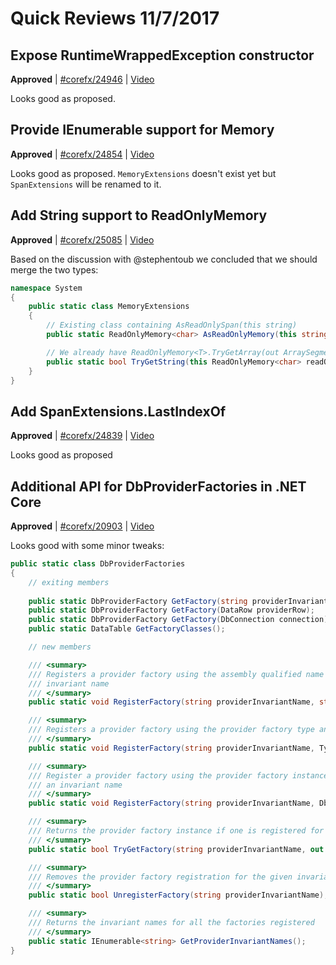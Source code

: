# Quick Reviews 11/7/2017

## Expose RuntimeWrappedException constructor

**Approved** | [#corefx/24946](https://github.com/dotnet/corefx/issues/24946#issuecomment-342573013) | [Video](https://www.youtube.com/watch?v=HnKmLJcEM74&t=0h0m0s)

Looks good as proposed.
## Provide IEnumerable<T> support for Memory<T>

**Approved** | [#corefx/24854](https://github.com/dotnet/corefx/issues/24854#issuecomment-342577441) | [Video](https://www.youtube.com/watch?v=HnKmLJcEM74&t=0h4m12s)

Looks good as proposed. `MemoryExtensions` doesn't exist yet but `SpanExtensions` will be renamed to it.
## Add String support to ReadOnlyMemory<char>

**Approved** | [#corefx/25085](https://github.com/dotnet/corefx/issues/25085#issuecomment-342585466) | [Video](https://www.youtube.com/watch?v=HnKmLJcEM74&t=0h18m47s)

Based on the discussion with @stephentoub we concluded that we should merge the two types:

```C#
namespace System
{
    public static class MemoryExtensions
    {
        // Existing class containing AsReadOnlySpan(this string)
        public static ReadOnlyMemory<char> AsReadOnlyMemory(this string text);

        // We already have ReadOnlyMemory<T>.TryGetArray(out ArraySegment<T> segment)
        public static bool TryGetString(this ReadOnlyMemory<char> readOnlyMemory, out string value, out int offset, out int count);
    }
}
```
## Add SpanExtensions.LastIndexOf

**Approved** | [#corefx/24839](https://github.com/dotnet/corefx/issues/24839#issuecomment-342587703) | [Video](https://www.youtube.com/watch?v=HnKmLJcEM74&t=0h47m24s)

Looks good as proposed
## Additional API for DbProviderFactories in .NET Core

**Approved** | [#corefx/20903](https://github.com/dotnet/corefx/issues/20903#issuecomment-342605350) | [Video](https://www.youtube.com/watch?v=HnKmLJcEM74&t=0h53m35s)

Looks good with some minor tweaks:


```C#
public static class DbProviderFactories
{
    // exiting members
    
    public static DbProviderFactory GetFactory(string providerInvariantName); 
    public static DbProviderFactory GetFactory(DataRow providerRow); 
    public static DbProviderFactory GetFactory(DbConnection connection); 
    public static DataTable GetFactoryClasses(); 

    // new members

    /// <summary>
    /// Registers a provider factory using the assembly qualified name of the factory and an 
    /// invariant name
    /// </summary>
    public static void RegisterFactory(string providerInvariantName, string factoryTypeAssemblyQualifiedName);

    /// <summary>
    /// Registers a provider factory using the provider factory type and an invariant name
    /// </summary>
    public static void RegisterFactory(string providerInvariantName, Type factoryType);

    /// <summary>
    /// Register a provider factory using the provider factory instance and 
    /// an invariant name
    /// </summary>
    public static void RegisterFactory(string providerInvariantName, DbProviderFactory factory);

    /// <summary>
    /// Returns the provider factory instance if one is registered for the given invariant name
    /// </summary>
    public static bool TryGetFactory(string providerInvariantName, out DbProviderFactory factory);

    /// <summary>
    /// Removes the provider factory registration for the given invariant name  
    /// </summary>
    public static bool UnregisterFactory(string providerInvariantName);

    /// <summary>
    /// Returns the invariant names for all the factories registered
    /// </summary>
    public static IEnumerable<string> GetProviderInvariantNames();
}
```
